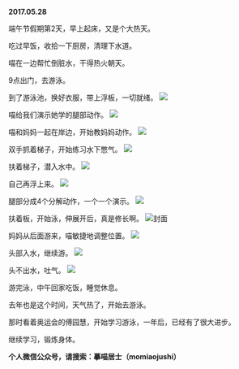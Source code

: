 
          
**2017.05.28**

端午节假期第2天，早上起床，又是个大热天。

吃过早饭，收拾一下厨房，清理下水道。

喵在一边帮忙倒脏水，干得热火朝天。

9点出门，去游泳。

到了游泳池，换好衣服，带上浮板，一切就绪。
![](http://wx3.sinaimg.cn/large/627d9660ly1fg14fzqo9vj20yg0mzgr2.jpg)


喵给我们演示她学的腿部动作。
![](http://wx3.sinaimg.cn/large/627d9660ly1fg14g0er8tj20yg0mz43c.jpg)


喵和妈妈一起在岸边，开始教妈妈动作。
![](http://wx3.sinaimg.cn/large/627d9660ly1fg14fzl1cwj20yg0mzq7q.jpg)


双手抓着梯子，开始练习水下憋气。
![](http://wx3.sinaimg.cn/large/627d9660ly1fg14g04mw4j20yg0mzwjn.jpg)


扶着梯子，潜入水中。
![](http://wx3.sinaimg.cn/large/627d9660ly1fg14g0z9f9j20yg0mzadm.jpg)


自己再浮上来。
![](http://wx3.sinaimg.cn/large/627d9660ly1fg14g09az2j20yg0mzn1i.jpg)


腿部分成4个分解动作，一个一个演示。
![](http://wx3.sinaimg.cn/large/627d9660ly1fg14fzfn1kj20yg0mz78w.jpg)


扶着板，开始泳，伸展开后，真是修长啊。
![](http://wx3.sinaimg.cn/large/627d9660ly1fg14g008ffj20yg0mz79n.jpg)封面


妈妈从后面游来，喵敏捷地调整位置。
![](http://wx3.sinaimg.cn/large/627d9660ly1fg14g0tnzwj20yg0mz783.jpg)


头部入水，继续游。
![](http://wx3.sinaimg.cn/large/627d9660ly1fg14g0ov9zj20yg0mzdkb.jpg)


头不出水，吐气。
![](http://wx3.sinaimg.cn/large/627d9660ly1fg14g0jj3gj20yg0mzjvt.jpg)


游完泳，中午回家吃饭，睡觉休息。

去年也是这个时间，天气热了，开始去游泳。

那时看着奥运会的傅园慧，开始学习游泳，一年后，已经有了很大进步。

继续学习，锻炼身体。


**个人微信公众号，请搜索：摹喵居士（momiaojushi）**

        
